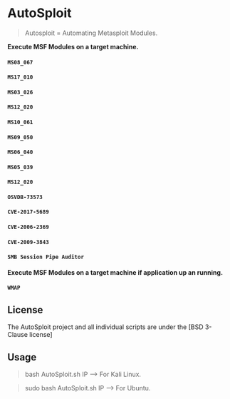 # AutoSploit
> Autosploit = Automating Metasploit Modules.


**Execute MSF Modules on a target machine.**

#### `MS08_067`
#### `MS17_010`
#### `MS03_026`
#### `MS12_020`
#### `MS10_061`
#### `MS09_050`
#### `MS06_040`
#### `MS05_039`
#### `MS12_020`
#### `OSVDB-73573`
#### `CVE-2017-5689`
#### `CVE-2006-2369`
#### `CVE-2009-3843`
#### `SMB Session Pipe Auditor`

**Execute MSF Modules on a target machine if application up an running.**

#### `WMAP`

## License
The AutoSploit project and all individual scripts are under the [BSD 3-Clause license]

## Usage

> bash AutoSploit.sh IP --> For Kali Linux.

> sudo bash AutoSploit.sh IP --> For Ubuntu.
